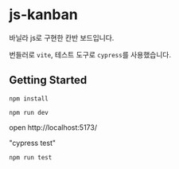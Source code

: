 # js-kanban

바닐라 js로 구현한 칸반 보드입니다.

번들러로 `vite`, 테스트 도구로 `cypress`를 사용했습니다.

## Getting Started

`npm install`

`npm run dev`

open http://localhost:5173/

"cypress test"

`npm run test`
